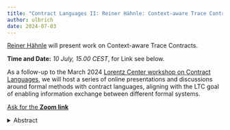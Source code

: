 ```yaml
---
title: "Contract Languages II: Reiner Hähnle: Context-aware Trace Contracts – 10 July 2024"
author: ulbrich
date: 2024-07-03
---
```


[Reiner Hähnle](https://www.informatik.tu-darmstadt.de/se/gruppenmitglieder/groupmembers_detailseite_30784.en.jsp) will present work on Context-aware Trace Contracts.

**Time and Date:** *10 July, 15.00 CEST*, for Link see below.

<!--more-->


As a follow-up to the March 2024 [Lorentz Center workshop on Contract
Languages](https://www.lorentzcenter.nl/contract-languages.html), we
will host a series of online presentations and discussions around
formal methods with contract languages, aligning with the LTC goal of
enabling information exchange between different formal systems.

[Ask for the **Zoom link**](mailto:ulbrich@kit.edu)

<details>
  <summary>Abstract</summary>
  
**Title:**
*Context-aware Trace Contracts*,
Joint work with Eduard Kamburjan (U Oslo), Marco Scaletta (TU Darmstadt)

**Abstract:**<br>
The behavior of concurrent, asynchronous procedures depends in general on 
the call context, because of the global protocols that govern scheduling. 
This context cannot be specified with the state-based Hoare-style 
contracts common in deductive verification. Recent work generalized 
state-based to trace contracts, which permit to specify internal behavior 
of a procedure, such as calls or state changes, but not its call context. 
In this talk we discuss a program logic of context-aware trace contracts 
for specifying global behavior of asynchronous programs. We also provide a 
sound proof system. To observe the program state not merely at the end 
points of a procedure, we introduce the novel concept of an observation 
binder.

</details>
